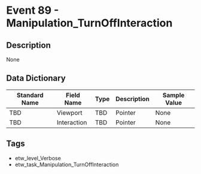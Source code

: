 # Event 89 - Manipulation_TurnOffInteraction

## Description
None

## Data Dictionary
|Standard Name|Field Name|Type|Description|Sample Value|
|---|---|---|---|---|
|TBD|Viewport|TBD|Pointer|None|None|
|TBD|Interaction|TBD|Pointer|None|None|

## Tags
* etw_level_Verbose
* etw_task_Manipulation_TurnOffInteraction